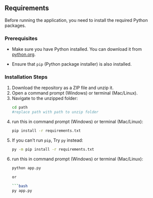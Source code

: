## Requirements

Before running the application, you need to install the required Python packages.

### Prerequisites

- Make sure you have Python installed. You can download it from [python.org](https://www.python.org/downloads/).

- Ensure that `pip` (Python package installer) is also installed.

### Installation Steps

1. Download the repository as a ZIP file and unzip it.
2. Open a command prompt (Windows) or terminal (Mac/Linux).
3. Navigate to the unzipped folder:
   ```bash
   cd path
   #replace path with path to unzip folder
4. run this in command prompt (Windows) or terminal (Mac/Linux):
   ```bash
   pip install -r requirements.txt
5. If you can't run `pip`, Try `py` instead:
   ```bash
   py -m pip install -r requirements.txt
   
6. run this in command prompt (Windows) or terminal (Mac/Linux):
   ```bash
   python app.py
   
   or
   
   ```bash
   py app.py
